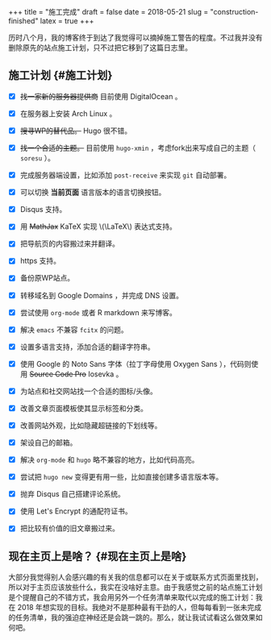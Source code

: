 +++
title = "施工完成"
draft = false
date = 2018-05-21
slug = "construction-finished"
latex = true
+++

历时八个月，我的博客终于到达了我觉得可以摘掉施工警告的程度。不过我并没有删除原先的站点施工计划，只不过把它移到了这篇日志里。


## 施工计划 {#施工计划}

-   [X] ~~找一家新的服务器提供商~~ 目前使用 DigitalOcean 。
-   [X] 在服务器上安装 Arch Linux 。
-   [X] ~~搜寻WP的替代品。~~ Hugo 很不错。
-   [X] ~~找一个合适的主题。~~ 目前使用 `hugo-xmin` ，考虑fork出来写成自己的主题（ `soresu` ）。
-   [X] 完成服务器端设置，比如添加 `post-receive` 来实现 `git` 自动部署。
-   [X] 可以切换 **当前页面** 语言版本的语言切换按钮。
-   [X] Disqus 支持。
-   [X] 用 ~~MathJax~~ KaTeX 实现  \\(\LaTeX\\) 表达式支持。
-   [X] 把导航页的内容搬过来并翻译。
-   [X] https 支持。
-   [X] 备份原WP站点。
-   [X] 转移域名到 Google Domains ，并完成 DNS 设置。
-   [X] 尝试使用 `org-mode` 或者 R markdown 来写博客。
-   [X] 解决 `emacs` 不兼容 `fcitx` 的问题。
-   [X] 设置多语言支持，添加合适的翻译字符串。
-   [X] 使用 Google 的 Noto Sans 字体（拉丁字母使用 Oxygen Sans ），代码则使用 ~~Source Code Pro~~ Iosevka 。
-   [X] 为站点和社交网站找一个合适的图标/头像。
-   [X] 改善文章页面模板使其显示标签和分类。
-   [X] 改善网站外观，比如隐藏超链接的下划线等。
-   [X] 架设自己的邮箱。
-   [X] 解决 `org-mode` 和 `hugo` 略不兼容的地方，比如代码高亮。
-   [X] 尝试把 `hugo new` 变得更有用一些，比如直接创建多语言版本等。
-   [X] 抛弃 Disqus 自己搭建评论系统。
-   [X] 使用 Let's Encrypt 的通配符证书。
-   [X] 把比较有价值的旧文章搬过来。


## 现在主页上是啥？ {#现在主页上是啥}

大部分我觉得别人会感兴趣的有关我的信息都可以在关于或联系方式页面里找到，所以对于主页应该放些什么，我实在没啥好主意。由于我感觉之前的站点施工计划是个提醒自己的不错方式，我会用另外一个任务清单来取代以完成的施工计划：我在 2018 年想实现的目标。我绝对不是那种最有干劲的人，但每每看到一张未完成的任务清单，我的强迫症神经还是会跳一跳的。那么，就让我试试看这么做效果如何吧。

